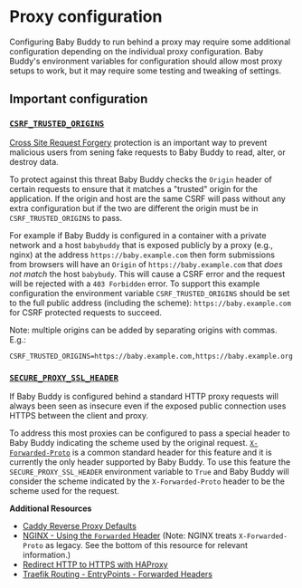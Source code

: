 # Proxy configuration

Configuring Baby Buddy to run behind a proxy may require some additional configuration
depending on the individual proxy configuration. Baby Buddy's environment variables for
configuration should allow most proxy setups to work, but it may require some testing
and tweaking of settings.

## Important configuration

### [`CSRF_TRUSTED_ORIGINS`](../configuration#csrf_trusted_origins)

[Cross Site Request Forgery](https://owasp.org/www-community/attacks/csrf) protection is
an important way to prevent malicious users from sening fake requests to Baby Buddy to
read, alter, or destroy data.

To protect against this threat Baby Buddy checks the `Origin` header of certain requests
to ensure that it matches a "trusted" origin for the application. If the origin and host
are the same CSRF will pass without any extra configuration but if the two are different
the origin must be in `CSRF_TRUSTED_ORIGINS` to pass.

For example if Baby Buddy is configured in a container with a private network and a host
`babybuddy` that is exposed publicly by a proxy (e.g., nginx) at the address
`https://baby.example.com` then form submissions from browsers will have an `Origin` of
`https://baby.example.com` that *does not match* the host `babybudy`. This will cause a
CSRF error and the request will be rejected with a `403 Forbidden` error. To support
this example configuration the environment variable `CSRF_TRUSTED_ORIGINS` should be set
to the full public address (including the scheme): `https://baby.example.com` for CSRF
protected requests to succeed.

Note: multiple origins can be added by separating origins with commas. E.g.:

    CSRF_TRUSTED_ORIGINS=https://baby.example.com,https://baby.example.org

### [`SECURE_PROXY_SSL_HEADER`](../configuration#secure_proxy_ssl_header)

If Baby Buddy is configured behind a standard HTTP proxy requests will always been seen
as insecure even if the exposed public connection uses HTTPS between the client and
proxy.

To address this most proxies can be configured to pass a special header to Baby Buddy
indicating the scheme used by the original request. [`X-Forwarded-Proto`](https://developer.mozilla.org/en-US/docs/Web/HTTP/Headers/X-Forwarded-Proto)
is a common standard header for this feature and it is currently the only header
supported by Baby Buddy. To use this feature the `SECURE_PROXY_SSL_HEADER` environment
variable to `True` and Baby Buddy will consider the scheme indicated by the
`X-Forwarded-Proto` header to be the scheme used for the request.

**Additional Resources**

- [Caddy Reverse Proxy Defaults](https://caddyserver.com/docs/caddyfile/directives/reverse_proxy#defaults)
- [NGINX - Using the `Forwarded` Header](https://www.nginx.com/resources/wiki/start/topics/examples/forwarded/)
  (Note: NGINX treats `X-Forwarded-Proto` as legacy. See the bottom of this resource for relevant information.)
- [Redirect HTTP to HTTPS with HAProxy](https://www.haproxy.com/blog/redirect-http-to-https-with-haproxy/)
- [Traefik Routing - EntryPoints - Forwarded Headers](https://doc.traefik.io/traefik/v2.3/routing/entrypoints/#forwarded-headers)